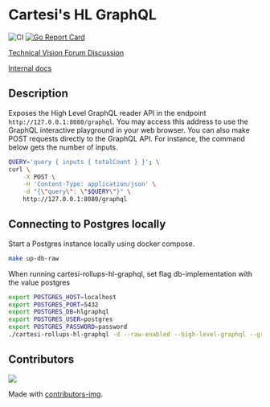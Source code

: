 # Cartesi's HL GraphQL

![CI](https://github.com/Calindra/cartesi-rollups-hl-graphql/actions/workflows/ci.yaml/badge.svg)
[![Go Report Card](https://goreportcard.com/badge/github.com/Calindra/cartesi-rollups-hl-graphql)](https://goreportcard.com/report/github.com/Calindra/cartesi-rollups-hl-graphql)

[Technical Vision Forum Discussion](https://governance.cartesi.io/t/convenience-layer-for-voucher-management-on-cartesi/401)

[Internal docs](./docs/convenience.md)

## Description

Exposes the High Level GraphQL reader API in the endpoint `http://127.0.0.1:8080/graphql`.
You may access this address to use the GraphQL interactive playground in your web browser.
You can also make POST requests directly to the GraphQL API.
For instance, the command below gets the number of inputs.

```sh
QUERY='query { inputs { totalCount } }'; \
curl \
    -X POST \
    -H 'Content-Type: application/json' \
    -d "{\"query\": \"$QUERY\"}" \
    http://127.0.0.1:8080/graphql
```

## Connecting to Postgres locally

Start a Postgres instance locally using docker compose.

```sh
make up-db-raw
```

When running cartesi-rollups-hl-graphql, set flag db-implementation with the value postgres

```sh
export POSTGRES_HOST=localhost
export POSTGRES_PORT=5432
export POSTGRES_DB=hlgraphql
export POSTGRES_USER=postgres
export POSTGRES_PASSWORD=password
./cartesi-rollups-hl-graphql -d --raw-enabled --high-level-graphql --graphile-disable-sync --db-implementation=postgres --db-raw-url=postgres://postgres:password@localhost:5432/rollupsdb?sslmode=disable --disable-devnet
```

## Contributors

<a href="https://github.com/Calindra/cartesi-rollups-hl-graphql/graphs/contributors">
  <img src="https://contributors-img.firebaseapp.com/image?repo=calindra/cartesi-rollups-hl-graphql" />
</a>

Made with [contributors-img](https://contributors-img.firebaseapp.com).